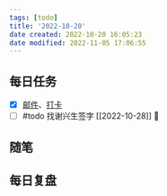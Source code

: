 ```yaml
---
tags: [todo]
title: '2022-10-20'
date created: 2022-10-20 16:05:23
date modified: 2022-11-05 17:06:55
---
```


## 每日任务

- [x] [邮件](https://email.ustc.edu.cn/coremail/)、[打卡](https://weixine.ustc.edu.cn/2020/login)
- [ ] #todo 找谢兴生签字 [[2022-10-28]] 🔽

## 随笔

## 每日复盘

